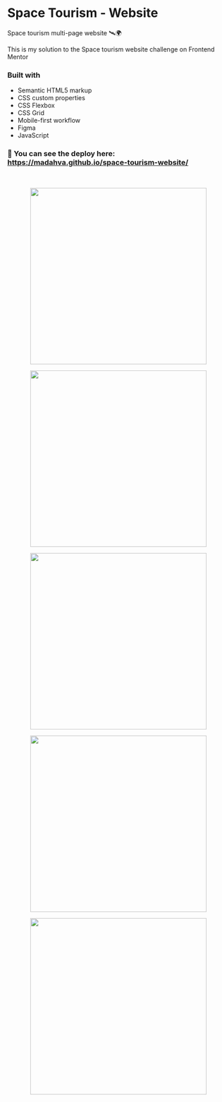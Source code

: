 # Space Tourism - Website
Space tourism multi-page website 🛰🌍

This is my solution to the Space tourism website challenge on Frontend Mentor

### Built with

- Semantic HTML5 markup
- CSS custom properties
- CSS Flexbox
- CSS Grid
- Mobile-first workflow
- Figma
- JavaScript

### 🔗 You can see the deploy here: https://madahva.github.io/space-tourism-website/


<br />

<p align="center"><img width="400" src="https://user-images.githubusercontent.com/89199369/174395949-4ec1868a-a0bc-4c93-b9f1-a882700ae60d.png" /></p>
<p align="center"><img width="400" src="https://user-images.githubusercontent.com/89199369/174396362-1cdb2b56-c822-40e3-a876-c13d059713ca.png" /></p>
<p align="center"><img width="400" src="https://user-images.githubusercontent.com/89199369/174395568-ebfe5e28-6987-423f-8f42-aa1755e34774.png" /></p>
<p align="center"><img width="400" src="https://user-images.githubusercontent.com/89199369/174396515-faa8d531-a01c-4a20-8767-4a3c4183add1.png" /></p>
<p align="center"><img width="400" src="https://user-images.githubusercontent.com/89199369/174396722-99f9eee0-04f2-46d6-ac89-5d6e26537d9a.png" /></p>

